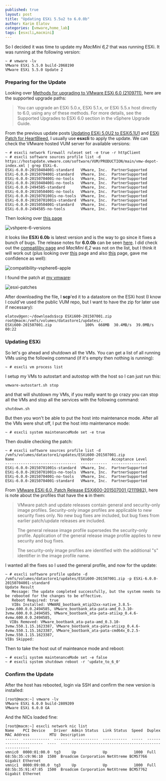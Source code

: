 ```yaml
---
published: true
layout: post
title: "Updating ESXi 5.5u2 to 6.0.0b"
author: Karim Elatov
categories: [vmware,home_lab]
tags: [esxcli,macmini]
---
```

So I decided it was time to update my *MacMini 6,2* that was running ESXi. It was running at the following version:

    ~ # vmware -lv
    VMware ESXi 5.5.0 build-2068190
    VMware ESXi 5.5.0 Update 2

### Preparing for the Update

Looking over [Methods for upgrading to VMware ESXi 6.0 (2109711)](http://kb.vmware.com/kb/2109711), here are the supported upgrade paths:

> You can upgrade an ESXi 5.0.x, ESXi 5.1.x, or ESXi 5.5.х host directly to 6.0, using any of these methods. For more details, see the Supported Upgrades to ESXi 6.0 section in the vSphere Upgrade Guide.

From the previous update posts [Updating ESXi 5.0U2 to ESXi5.1U1](/2014/01/updating-esxi-5-0u2-esxi-5-1u1/) and [ESXi Patch for HeartBleed](/2014/06/esxi-patch-for-heartbleed/), I usually use **esxcli** to apply the update. We can check the VMware hosted VUM server for available versions:

    ~ # esxcli network firewall ruleset set -e true -r httpClient
    ~ # esxcli software sources profile list -d https://hostupdate.vmware.com/software/VUM/PRODUCTION/main/vmw-depot-index.xml | grep ESXi-6.
    ESXi-6.0.0-20150404001-standard   VMware, Inc.  PartnerSupported
    ESXi-6.0.0-20150704001-standard   VMware, Inc.  PartnerSupported
    ESXi-6.0.0-20150704001-no-tools   VMware, Inc.  PartnerSupported
    ESXi-6.0.0-20150404001-no-tools   VMware, Inc.  PartnerSupported
    ESXi-6.0.0-2494585-standard       VMware, Inc.  PartnerSupported
    ESXi-6.0.0-20150504001-no-tools   VMware, Inc.  PartnerSupported
    ESXi-6.0.0-20150701001s-no-tools  VMware, Inc.  PartnerSupported
    ESXi-6.0.0-20150701001s-standard  VMware, Inc.  PartnerSupported
    ESXi-6.0.0-20150504001-standard   VMware, Inc.  PartnerSupported
    ESXi-6.0.0-2494585-no-tools       VMware, Inc.  PartnerSupported

Then looking over [this page](http://www.virten.net/vmware/esxi-release-build-number-history/#esxi6.0)

![vshpere-6-versions](https://seacloud.cc/d/480b5e8fcd/files/?p=/esxi-55u2-to-60b-update/vshpere-6-versions.png&raw=1)

it looks like **ESXi 6.0b** is latest version and is the way to go since it fixes a bunch of bugs. The release notes for **6.0.0b** can be seen [here](https://www.vmware.com/support/vsphere6/doc/vsphere-esxi-600b-release-notes.html). I did check out the [compatiliby page](http://www.vmware.com/resources/compatibility) and *MacMini 6,2* was not on the list, but I think it will work out (plus looking over [this](https://derflounder.wordpress.com/2015/03/24/setting-up-esxi-6-0-on-a-2012-mac-mini-server/) page and also [this](http://www.virtuallyghetto.com/2015/02/esxi-6-0-works-ootb-for-apple-mac-mini-mac-pro.html) page, gave me confidence as well):

![compatibility-vsphere6-apple](https://seacloud.cc/d/480b5e8fcd/files/?p=/esxi-55u2-to-60b-update/compatibility-vsphere6-apple.png&raw=1)

I found the patch at [my vmware](https://my.vmware.com/group/vmware/patch):

![esxi-patches](https://seacloud.cc/d/480b5e8fcd/files/?p=/esxi-55u2-to-60b-update/esxi-patches.png&raw=1)

After downloading the file, I **scp**'ed it to a datastore on the ESXi host (I know I could've used the public VUM repo, but I want to have the zip for later use if necessary):

    elatov@gen:~/downloads$scp ESXi600-201507001.zip root@macm:/vmfs/volumes/datastore1/updates/.
    ESXi600-201507001.zip               100%  668MB  30.4MB/s  39.0MB/s   00:22

### Updating ESXi
So let's go ahead and shutdown all the VMs. You can get a list of all running VMs using the following command (if it's empty then nothing is running):

    ~ # esxcli vm process list

I setup my VMs to autostart and autostop with the host so I can just run this:

    vmware-autostart.sh stop

and that will shutdown my VMs, if you really want to go crazy you can stop all the VMs and stop all the services with the following command:

    shutdown.sh

But then you won't be able to put the host into maintenance mode. After all the VMs were shut off, I put the host into maintenance mode:

    ~ # esxcli system maintenanceMode set -e true

Then double checking the patch:

    ~ # esxcli software sources profile list -d /vmfs/volumes/datastore1/updates/ESXi600-201507001.zip 
    Name                              Vendor        Acceptance Level
    --------------------------------  ------------  ----------------
    ESXi-6.0.0-20150701001s-standard  VMware, Inc.  PartnerSupported
    ESXi-6.0.0-20150701001s-no-tools  VMware, Inc.  PartnerSupported
    ESXi-6.0.0-20150704001-no-tools   VMware, Inc.  PartnerSupported
    ESXi-6.0.0-20150704001-standard   VMware, Inc.  PartnerSupported

From [VMware ESXi 6.0, Patch Release ESXi600-201507001 (2111982)](http://kb.vmware.com/kb/2111982), here is note about the profiles that have the **s** in them:

> VMware patch and update releases contain general and security-only image profiles. Security-only image profiles are applicable to new security fixes only. No new bug fixes are included, but bug fixes from earlier patch/update releases are included.
> 
> The general release image profile supersedes the security-only profile. Application of the general release image profile applies to new security and bug fixes.
> 
> The security-only image profiles are identified with the additional "s" identifier in the image profile name.


I wanted all the fixes so I used the general profile, and now for the update:

    ~ # esxcli software profile update -d /vmfs/volumes/datastore1/updates/ESXi600-201507001.zip -p ESXi-6.0.0-20150704001-standard
    Update Result
       Message: The update completed successfully, but the system needs to be rebooted for the changes to be effective.
       Reboot Required: true
       VIBs Installed: VMWARE_bootbank_mtip32xx-native_3.8.5-1vmw.600.0.0.2494585, VMware_bootbank_ata-pata-amd_0.3.10-3vmw.600.0.0.2494585, VMware_bootbank_ata-pata-atiixp_0.4.6-4vmw.600.0.0.2494585,
      VIBs Removed: VMware_bootbank_ata-pata-amd_0.3.10-3vmw.550.1.15.1623387, VMware_bootbank_ata-pata-atiixp_0.4.6-4vmw.550.1.15.1623387, VMware_bootbank_ata-pata-cmd64x_0.2.5-3vmw.550.1.15.1623387,
    VIBs Skipped: 

Then to take the host out of mainteance mode and reboot:

    ~ # esxcli system maintenanceMode set -e false
    ~ # esxcli system shutdown reboot -r 'update_to_6_0'

### Confirm the Update

After the host has rebooted, login via SSH and confirm the new version is installed:

    [root@macm:~] vmware -lv
    VMware ESXi 6.0.0 build-2809209
    VMware ESXi 6.0.0 GA
    
And the NICs loaded fine:

    [root@macm:~] esxcli network nic list
    Name    PCI Device    Driver  Admin Status  Link Status  Speed  Duplex  MAC Address         MTU  Description                                             
    ------  ------------  ------  ------------  -----------  -----  ------  -----------------  ----  --------------------------------------------------------
    vmnic0  0000:01:00.0  tg3     Up            Up            1000  Full    68:5b:35:c9:96:10  1500  Broadcom Corporation NetXtreme BCM57766 Gigabit Ethernet
    vmnic1  0000:09:00.0  tg3     Up            Up            1000  Full    68:5b:35:91:47:85  1500  Broadcom Corporation NetXtreme BCM57762 Gigabit Ethernet
